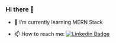### Hi there 👋

<!--
**RishiSharmapro/RishiSharmapro** is a ✨ _special_ ✨ repository because its `README.md` (this file) appears on your GitHub profile.

Here are some ideas to get you started: -->


- 🌱 I’m currently learning MERN Stack
<!-- 👯 I’m looking to collaborate on ...
- 🔭 I’m currently working on ...
- 🤔 I’m looking for help with ... 
- 💬 Ask me about ...-->
- 📫 How to reach me: [![Linkedin Badge](https://img.shields.io/badge/-Rishi_Sharma-blue?style=flat&logo=Linkedin&logoColor=white)](https://www.linkedin.com/in/rishi-sharma-7594481a9/)

<!-- 😄 Pronouns: ...
- ⚡ Fun fact: ...-->


